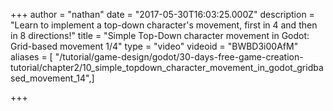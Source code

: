 +++
author = "nathan"
date = "2017-05-30T16:03:25.000Z"
description = "Learn to implement a top-down character's movement, first in 4 and then in 8 directions!"
title = "Simple Top-Down character movement in Godot: Grid-based movement 1/4"
type = "video"
videoid = "BWBD3i00AfM"
aliases = [ "/tutorial/game-design/godot/30-days-free-game-creation-tutorial/chapter2/10_simple_topdown_character_movement_in_godot_gridbased_movement_14",]

+++